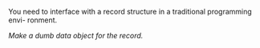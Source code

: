 You need to interface with a record structure in a traditional programming envi- ronment.

*Make a dumb data object for the record.*
